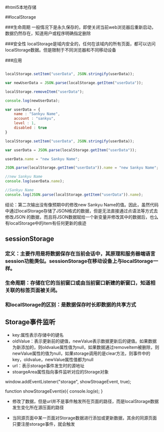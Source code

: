 #html5本地存储

##localStorage

###生命周期
一般情况下是永久保存的，即使关闭当前web浏览器后重新启动，数据仍然存在，知道用户或程序明确指定删除

###安全性
localStorage是域内安全的，任何在该域内的所有页面，都可以访问localStorage数据。但是限制于不同浏览器和不同移动设备

###应用

```javascript

localStorage.setItem("userData", JSON.stringify(userData));

var newUserData = JSON.parse(localStorage.getItem("userData"));

localStorage.removeItem("userData");

console.log(newUserData);

```



```javascript
var userData = {
	name : "Sankyu Name",
	account : "sankyu",
	level : 1,
	disabled : true
}

localStorage.setItem("userData", JSON.stringify(userData));

var userData = JSON.parse(localStorage.getItem("userData"));

userData.name = "new Sankyu Name";

JSON.parse(localStorage.getItem("userData")).name = "new Sankyu Name";

//new Sankyu Name
console.log(userData.name);

//Sankyu Name
console.log(JSON.parse(localStorage.getItem("userData")).name);

```

结论：第二次输出没有像预期中的修改new Sankyu Name的值。因此，虽然代码中通过localStorage存储了JSON格式的数据，但是无法直接通过点语法等方式去修改JSON 的数据，而且将JSON数据赋给一个新变量并修改其中的数据后，也么有localStorage中的item有任何更新的痕迹

## sessionStorage

### 定义：主要作用是将数据保存在当前会话中，其原理和服务器端语言session功能类似。sessionStorage在移动设备上与localStorage一样。

### 生命周期：存储在它的当前窗口或由当前窗口新建的新窗口，知道相关联的标签页面被关闭。

### 和localStorage的区别：是数据保存时长即数据的共享方式


## Storage事件监听

- key:属性表示存储中的键名
- oldValue：表示更新前的键值，newValue表示数据更新后的键值。如果数据为新添加的，则oldvalue属性值为null，如果数据通过removeItem被删除，则newValue属性的值为null，如果storage调用的是clear方法，则事件中的key，oldvalue，newValue属性值都为null
- url：表示storage事件发生时的源地址
- stoargeArea属性指向事件监听对应的Storage对象

window.addEventListener("storage", showStroageEvent, true);

function showStorageEvent(e){
	console.log(e);
}


- 修改了数据，但是url并不是事件触发所在页面的路径，而是localStorage数据发生变化所在源压面的路径

- 当同源页面中某一页面对Storage数据进行添加或更新数据，其余的同源页面只要注册storage事件，就会触发

